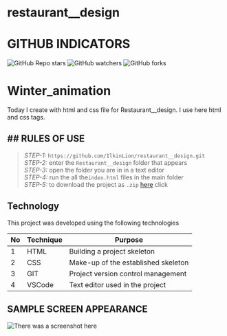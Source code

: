 # restaurant__design
 
# GITHUB INDICATORS

![GitHub Repo stars](https://img.shields.io/github/stars/IlkinLion/restaurant__design?style=for-the-badge)
![GitHub watchers](https://img.shields.io/github/watchers/IlkinLion/restaurant__design?style=for-the-badge)
![GitHub forks](https://img.shields.io/github/forks/IlkinLion/restaurant__designn?style=for-the-badge)

  # Winter_animation

Today I create with html and css file for Restaurant__design. I use here html and css tags. 
## ## RULES OF USE

> *STEP-1:* `https://github.com/IlkinLion/restaurant__design.git` <br/>
> *STEP-2:*  enter the `Restaurant__design` folder that appears <br/>
> *STEP-3:*  open the folder you are in in a text editor <br/>
> *STEP-4:*  run the  all the`index.html` files in the main folder <br/>
> *STEP-5:*  to download the project as `.zip`  [here](https://github.com/cavidsuleyman/Ballon-Game/archive/refs/heads/master.zip) click <br/>


## Technology

This project was developed using the following technologies

| No | Technique | Purpose |
| - | ---------- | --------------------- |
| 1 | HTML | Building a project skeleton |
| 2 | CSS |  Make-up of the established skeleton |
| 3 | GIT |  Project version control management |
| 4 | VSCode | Text editor used in the project |


## SAMPLE SCREEN APPEARANCE

![There was a screenshot here](./screen_1.1.1.PNG)
